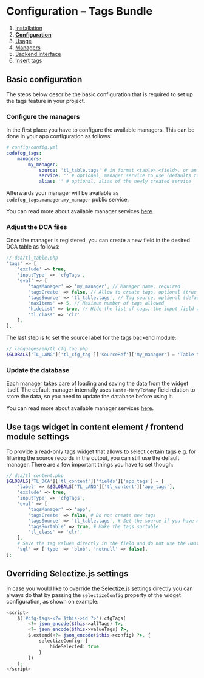# Configuration – Tags Bundle

1. [Installation](01-installation.md)
2. [**Configuration**](02-config.md)
3. [Usage](03-usage.md)
4. [Managers](04-managers.md)
5. [Backend interface](05-backend.md)
6. [Insert tags](06-insert-tags.md)

## Basic configuration 

The steps below describe the basic configuration that is required to set up the tags feature in your project.

### Configure the managers

In the first place you have to configure the available managers. This can be done in your app configuration as follows:

```yml
# config/config.yml
codefog_tags:
    managers:
        my_manager:
            source: 'tl_table.tags' # in format <table>.<field>, or an array of such
            service: '' # optional, manager service to use (defaults to "codefog_tags.default_manager")
            alias: '' # optional, alias of the newly created service
```

Afterwards your manager will be available as `codefog_tags.manager.my_manager` public service. 

You can read more about available manager services [here](04-managers.md).  

### Adjust the DCA files

Once the manager is registered, you can create a new field in the desired DCA table as follows:

```php
// dca/tl_table.php
'tags' => [
    'exclude' => true,
    'inputType' => 'cfgTags',
    'eval' => [
        'tagsManager' => 'my_manager', // Manager name, required
        'tagsCreate' => false, // Allow to create tags, optional (true by default)
        'tagsSource' => 'tl_table.tags', // Tag source, optional (defaults to current table and current field)
        'maxItems' => 5, // Maximum number of tags allowed
        'hideList' => true, // Hide the list of tags; the input field will be still visible
        'tl_class' => 'clr'
    ],
],
```

The last step is to set the source label for the tags backend module:

```php
// languages/en/tl_cfg_tag.php
$GLOBALS['TL_LANG']['tl_cfg_tag']['sourceRef']['my_manager'] = 'Table tags';
```

### Update the database

Each manager takes care of loading and saving the data from the widget itself. The default manager internally uses 
`Haste-ManyToMany` field relation to store the data, so you need to update the database before using it.

You can read more about available manager services [here](04-managers.md).  

## Use tags widget in content element / frontend module settings 

To provide a read-only tags widget that allows to select certain tags e.g. for filtering the source records in the output,
you can still use the default manager. There are a few important things you have to set though:    

```php
// dca/tl_content.php
$GLOBALS['TL_DCA']['tl_content']['fields']['app_tags'] = [
    'label' => &$GLOBALS['TL_LANG']['tl_content']['app_tags'],
    'exclude' => true,
    'inputType' => 'cfgTags',
    'eval' => [
        'tagsManager' => 'app',
        'tagsCreate' => false, # Do not create new tags
        'tagsSource' => 'tl_table.tags', # Set the source if you have multiple of them
        'tagsSortable' => true, # Make the tags sortable
        'tl_class' => 'clr',
    ],
    # Save the tag values directly in the field and do not use the Haste-ManyToMany relation
    'sql' => ['type' => 'blob', 'notnull' => false],
];
```

## Overriding Selectize.js settings

In case you would like to override the [Selectize.js settings](https://github.com/selectize/selectize.js/blob/master/docs/usage.md) 
directly you can always do that by passing the `selectizeConfig` property of the widget configuration, as shown on example:

```php
<script>
    $('#cfg-tags-<?= $this->id ?>').cfgTags(
        <?= json_encode($this->allTags) ?>, 
        <?= json_encode($this->valueTags) ?>, 
        $.extend(<?= json_encode($this->config) ?>, { 
            selectizeConfig: {
                hideSelected: true
            }
        })
    );
</script>
```
